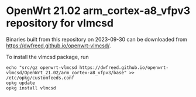 OpenWrt 21.02 arm_cortex-a8_vfpv3 repository for vlmcsd
========

Binaries built from this repository on 2023-09-30 can be downloaded from <https://dwfreed.github.io/openwrt-vlmcsd/>.

To install the vlmcsd package, run

```
echo "src/gz openwrt-vlmcsd https://dwfreed.github.io/openwrt-vlmcsd/OpenWrt_21.02/arm_cortex-a8_vfpv3/base" >> /etc/opkg/customfeeds.conf
opkg update
opkg install vlmcsd
```
